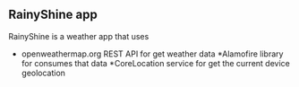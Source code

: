 ## RainyShine app ##

RainyShine is a weather app that uses 

* openweathermap.org REST API for get weather data
*Alamofire library for consumes that data
*CoreLocation service for get the current device geolocation 
 